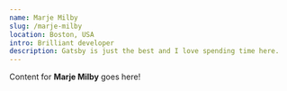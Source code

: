 ```yaml
---
name: Marje Milby
slug: /marje-milby
location: Boston, USA
intro: Brilliant developer
description: Gatsby is just the best and I love spending time here.
---
```

Content for **Marje Milby** goes here!